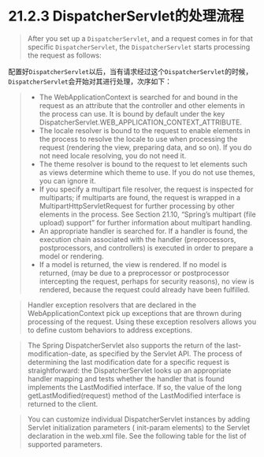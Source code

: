 # 21.2.3 DispatcherServlet的处理流程

> After you set up a `DispatcherServlet`, and a request comes in for that specific `DispatcherServlet`, the `DispatcherServlet` starts processing the request as follows:

配置好`DispatcherServlet`以后，当有请求经过这个`DispatcherServlet`的时候，`DispatcherServlet`会开始对其进行处理，次序如下：

> * The WebApplicationContext is searched for and bound in the request as an attribute that the controller and other elements in the process can use. It is bound by default under the key DispatcherServlet.WEB_APPLICATION_CONTEXT_ATTRIBUTE.
> * The locale resolver is bound to the request to enable elements in the process to resolve the locale to use when processing the request (rendering the view, preparing data, and so on). If you do not need locale resolving, you do not need it.
> * The theme resolver is bound to the request to let elements such as views determine which theme to use. If you do not use themes, you can ignore it.
> * If you specify a multipart file resolver, the request is inspected for multiparts; if multiparts are found, the request is wrapped in a MultipartHttpServletRequest for further processing by other elements in the process. See Section 21.10, “Spring’s multipart (file upload) support” for further information about multipart handling.
> * An appropriate handler is searched for. If a handler is found, the execution chain associated with the handler (preprocessors, postprocessors, and controllers) is executed in order to prepare a model or rendering.
> * If a model is returned, the view is rendered. If no model is returned, (may be due to a preprocessor or postprocessor intercepting the request, perhaps for security reasons), no view is rendered, because the request could already have been fulfilled.

> Handler exception resolvers that are declared in the WebApplicationContext pick up exceptions that are thrown during processing of the request. Using these exception resolvers allows you to define custom behaviors to address exceptions.

> The Spring DispatcherServlet also supports the return of the last-modification-date, as specified by the Servlet API. The process of determining the last modification date for a specific request is straightforward: the DispatcherServlet looks up an appropriate handler mapping and tests whether the handler that is found implements the LastModified interface. If so, the value of the long getLastModified(request) method of the LastModified interface is returned to the client.

> You can customize individual DispatcherServlet instances by adding Servlet initialization parameters ( init-param elements) to the Servlet declaration in the web.xml file. See the following table for the list of supported parameters.

